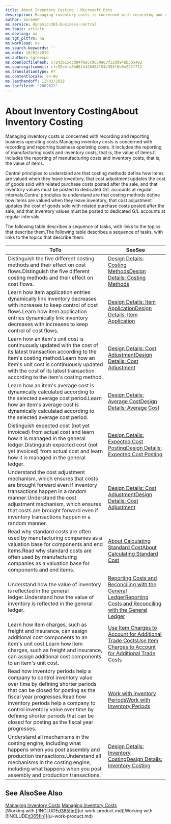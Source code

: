 ```yaml
---
title: About Inventory Costing | Microsoft Docs
description: Managing inventory costs is concerned with recording and reporting business operating costs. It includes the reporting of manufacturing costs and inventory costs, that is, the value of items.
author: SorenGP
ms.service: dynamics365-business-central
ms.topic: article
ms.devlang: na
ms.tgt_pltfrm: na
ms.workload: na
ms.search.keywords: ''
ms.date: 10/01/2019
ms.author: sgroespe
ms.openlocfilehash: c7243b15ccd94fea5c0630e03f32dd94ab305402
ms.sourcegitcommit: cfc92eefa8b06fb426482f54e393f0e6e222f712
ms.translationtype: HT
ms.contentlocale: en-AU
ms.lasthandoff: 12/03/2019
ms.locfileid: "2882622"
---
```

# <a name="about-inventory-costing"></a><span data-ttu-id="d472e-104">About Inventory Costing</span><span class="sxs-lookup"><span data-stu-id="d472e-104">About Inventory Costing</span></span>
<span data-ttu-id="d472e-105">Managing inventory costs is concerned with recording and reporting business operating costs.</span><span class="sxs-lookup"><span data-stu-id="d472e-105">Managing inventory costs is concerned with recording and reporting business operating costs.</span></span> <span data-ttu-id="d472e-106">It includes the reporting of manufacturing costs and inventory costs, that is, the value of items.</span><span class="sxs-lookup"><span data-stu-id="d472e-106">It includes the reporting of manufacturing costs and inventory costs, that is, the value of items.</span></span>  

 <span data-ttu-id="d472e-107">Central principles to understand are that costing methods define how items are valued when they leave inventory, that cost adjustment updates the cost of goods sold with related purchase costs posted after the sale, and that inventory values must be posted to dedicated G/L accounts at regular intervals.</span><span class="sxs-lookup"><span data-stu-id="d472e-107">Central principles to understand are that costing methods define how items are valued when they leave inventory, that cost adjustment updates the cost of goods sold with related purchase costs posted after the sale, and that inventory values must be posted to dedicated G/L accounts at regular intervals.</span></span>  

 <span data-ttu-id="d472e-108">The following table describes a sequence of tasks, with links to the topics that describe them.</span><span class="sxs-lookup"><span data-stu-id="d472e-108">The following table describes a sequence of tasks, with links to the topics that describe them.</span></span>   

|<span data-ttu-id="d472e-109">**To**</span><span class="sxs-lookup"><span data-stu-id="d472e-109">**To**</span></span>|<span data-ttu-id="d472e-110">**See**</span><span class="sxs-lookup"><span data-stu-id="d472e-110">**See**</span></span>|  
|------------|-------------|  
|<span data-ttu-id="d472e-111">Distinguish the five different costing methods and their effect on cost flows.</span><span class="sxs-lookup"><span data-stu-id="d472e-111">Distinguish the five different costing methods and their effect on cost flows.</span></span>|[<span data-ttu-id="d472e-112">Design Details: Costing Methods</span><span class="sxs-lookup"><span data-stu-id="d472e-112">Design Details: Costing Methods</span></span>](design-details-costing-methods.md)|  
|<span data-ttu-id="d472e-113">Learn how item application entries dynamically link inventory decreases with increases to keep control of cost flows.</span><span class="sxs-lookup"><span data-stu-id="d472e-113">Learn how item application entries dynamically link inventory decreases with increases to keep control of cost flows.</span></span>|[<span data-ttu-id="d472e-114">Design Details: Item Application</span><span class="sxs-lookup"><span data-stu-id="d472e-114">Design Details: Item Application</span></span>](design-details-item-application.md)|  
|<span data-ttu-id="d472e-115">Learn how an item's unit cost is continuously updated with the cost of its latest transaction according to the item's costing method.</span><span class="sxs-lookup"><span data-stu-id="d472e-115">Learn how an item's unit cost is continuously updated with the cost of its latest transaction according to the item's costing method.</span></span>|[<span data-ttu-id="d472e-116">Design Details: Cost Adjustment</span><span class="sxs-lookup"><span data-stu-id="d472e-116">Design Details: Cost Adjustment</span></span>](design-details-cost-adjustment.md)|  
|<span data-ttu-id="d472e-117">Learn how an item's average cost is dynamically calculated according to the selected average cost period.</span><span class="sxs-lookup"><span data-stu-id="d472e-117">Learn how an item's average cost is dynamically calculated according to the selected average cost period.</span></span>|[<span data-ttu-id="d472e-118">Design Details: Average Cost</span><span class="sxs-lookup"><span data-stu-id="d472e-118">Design Details: Average Cost</span></span>](design-details-average-cost.md)|  
|<span data-ttu-id="d472e-119">Distinguish expected cost (not yet invoiced) from actual cost and learn how it is managed in the general ledger.</span><span class="sxs-lookup"><span data-stu-id="d472e-119">Distinguish expected cost (not yet invoiced) from actual cost and learn how it is managed in the general ledger.</span></span>|[<span data-ttu-id="d472e-120">Design Details: Expected Cost Posting</span><span class="sxs-lookup"><span data-stu-id="d472e-120">Design Details: Expected Cost Posting</span></span>](design-details-expected-cost-posting.md)|  
|<span data-ttu-id="d472e-121">Understand the cost adjustment mechanism, which ensures that costs are brought forward even if inventory transactions happen in a random manner.</span><span class="sxs-lookup"><span data-stu-id="d472e-121">Understand the cost adjustment mechanism, which ensures that costs are brought forward even if inventory transactions happen in a random manner.</span></span>|[<span data-ttu-id="d472e-122">Design Details: Cost Adjustment</span><span class="sxs-lookup"><span data-stu-id="d472e-122">Design Details: Cost Adjustment</span></span>](design-details-cost-adjustment.md)|  
|<span data-ttu-id="d472e-123">Read why standard costs are often used by manufacturing companies as a valuation base for components and end items.</span><span class="sxs-lookup"><span data-stu-id="d472e-123">Read why standard costs are often used by manufacturing companies as a valuation base for components and end items.</span></span>|[<span data-ttu-id="d472e-124">About Calculating Standard Cost</span><span class="sxs-lookup"><span data-stu-id="d472e-124">About Calculating Standard Cost</span></span>](finance-about-calculating-standard-cost.md)|  
|<span data-ttu-id="d472e-125">Understand how the value of inventory is reflected in the general ledger.</span><span class="sxs-lookup"><span data-stu-id="d472e-125">Understand how the value of inventory is reflected in the general ledger.</span></span>|[<span data-ttu-id="d472e-126">Reporting Costs and Reconciling with the General Ledger</span><span class="sxs-lookup"><span data-stu-id="d472e-126">Reporting Costs and Reconciling with the General Ledger</span></span>](finance-report-costs-and-reconcile-with-the-general-ledger.md)|  
|<span data-ttu-id="d472e-127">Learn how item charges, such as freight and insurance, can assign additional cost components to an item's unit cost.</span><span class="sxs-lookup"><span data-stu-id="d472e-127">Learn how item charges, such as freight and insurance, can assign additional cost components to an item's unit cost.</span></span>|[<span data-ttu-id="d472e-128">Use Item Charges to Account for Additional Trade Costs</span><span class="sxs-lookup"><span data-stu-id="d472e-128">Use Item Charges to Account for Additional Trade Costs</span></span>](payables-how-assign-item-charges.md)|  
|<span data-ttu-id="d472e-129">Read how inventory periods help a company to control inventory value over time by defining shorter periods that can be closed for posting as the fiscal year progresses.</span><span class="sxs-lookup"><span data-stu-id="d472e-129">Read how inventory periods help a company to control inventory value over time by defining shorter periods that can be closed for posting as the fiscal year progresses.</span></span>|[<span data-ttu-id="d472e-130">Work with Inventory Periods</span><span class="sxs-lookup"><span data-stu-id="d472e-130">Work with Inventory Periods</span></span>](finance-how-to-work-with-inventory-periods.md)|  
|<span data-ttu-id="d472e-131">Understand all mechanisms in the costing engine, including what happens when you post assembly and production transactions.</span><span class="sxs-lookup"><span data-stu-id="d472e-131">Understand all mechanisms in the costing engine, including what happens when you post assembly and production transactions.</span></span>|[<span data-ttu-id="d472e-132">Design Details: Inventory Costing</span><span class="sxs-lookup"><span data-stu-id="d472e-132">Design Details: Inventory Costing</span></span>](design-details-inventory-costing.md)|  

## <a name="see-also"></a><span data-ttu-id="d472e-133">See Also</span><span class="sxs-lookup"><span data-stu-id="d472e-133">See Also</span></span>
<span data-ttu-id="d472e-134">[Managing Inventory Costs](finance-manage-inventory-costs.md)  </span><span class="sxs-lookup"><span data-stu-id="d472e-134">[Managing Inventory Costs](finance-manage-inventory-costs.md)  </span></span>  
<span data-ttu-id="d472e-135">[Working with [!INCLUDE[d365fin](includes/d365fin_md.md)]](ui-work-product.md)</span><span class="sxs-lookup"><span data-stu-id="d472e-135">[Working with [!INCLUDE[d365fin](includes/d365fin_md.md)]](ui-work-product.md)</span></span>
